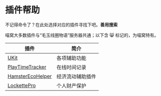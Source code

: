 # 插件帮助

不记得命令了？在此处选择对应的插件寻找下吧。**善用搜索**

喵窝大多数插件与“毛玉线圈物语”服务器共通；以下含 :smile_cat: 标记的，为喵窝特有。

|插件|简介|
|--|--|
|[UKit](tutorial/plugins/ukit.md)|各项辅助功能|
|[PlayTimeTracker](tutorial/plugins/playtimetracker.md)|在线时间记录|
|[HamsterEcoHelper](tutorial/plugins/heh.md)|经济流动辅助插件|
|[LockettePro](tutorial/plugins/lockettepro)|个人财产保护|